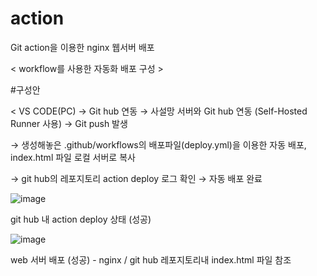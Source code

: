 # action
Git action을 이용한 nginx 웹서버 배포

< workflow를 사용한 자동화 배포 구성 > 

#구성안 

< VS CODE(PC) → Git hub 연동 → 사설망 서버와 Git hub 연동 (Self-Hosted Runner 사용) → Git push 발생 

→ 생성해놓은 .github/workflows의 배포파일(deploy.yml)을 이용한 자동 배포, index.html 파일 로컬 서버로 복사 

→ git hub의 레포지토리 action deploy 로그 확인 → 자동 배포 완료


![image](https://github.com/user-attachments/assets/0d958694-5a10-4711-a66c-8d7216b3550d)

git hub 내 action deploy 상태 (성공)


![image](https://github.com/user-attachments/assets/ef685165-e2ea-4dd8-83e4-eabba9deae90)

web 서버 배포 (성공) - nginx / git hub 레포지토리내 index.html 파일 참조
